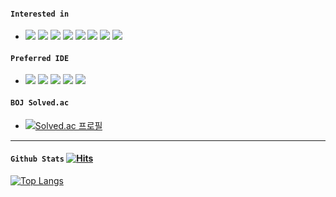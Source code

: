<!-- |`Once I've Used`|
|-----|
|<img src = "https://img.shields.io/badge/C++-00599C?style=flat-square&logo=C++&logoColor=white"/></a> <img src = "https://img.shields.io/badge/C-A8B9CC?style=flat-square&logo=C&logoColor=white"/></a> <img src = "https://img.shields.io/badge/JAVA-007396?style=flat-square&logo=JAVA&logoColor=white"/></a> <img src = "https://img.shields.io/badge/Python-3766AB?style=flat-square&logo=Python&logoColor=white"/></a> <img src = "https://img.shields.io/badge/Javascript-F7DF1E?style=flat-square&logo=JavaScript&logoColor=white"/></a> <img src = "https://img.shields.io/badge/MySQL-4479A1?style=flat-square&logo=MySQL&logoColor=white"/></a> <img src = "https://img.shields.io/badge/PostgreSQL-4169E1?style=flat-square&logo=PostgreSQL&logoColor=white"/></a> <img src = "https://img.shields.io/badge/Django-092E20?style=flat-square&logo=Django&logoColor=white"/></a> <img src = "https://img.shields.io/badge/Android-3DDC84?style=flat-square&logo=Android&logoColor=white"/></a> <img src = "https://img.shields.io/badge/HTML-E34F26?style=flat-square&logo=HTML5&logoColor=white"/></a> <img src = "https://img.shields.io/badge/PHP-777BB4?style=flat-square&logo=PHP&logoColor=white"/></a> <img src = "https://img.shields.io/badge/Markdown-000000?style=flat-square&logo=Markdown&logoColor=white"/></a> <img src = "https://img.shields.io/badge/tensorflow-FF6F00?style=flat-square&logo=tensorflow&logoColor=white"/></a> <img src = "https://img.shields.io/badge/PyTorch-EE4C2C?style=flat-square&logo=PyTorch&logoColor=white"/></a> <img src = "https://img.shields.io/badge/Spring-6DB33F?style=flat-square&logo=Spring&logoColor=white"/></a> <img src = "https://img.shields.io/badge/Docker-2496ED?style=flat-square&logo=Docker&logoColor=white"/></a> <img src = "https://img.shields.io/badge/Vue.js-4FC08D?style=flat-square&logo=Vue.js&logoColor=white"/></a>| -->


#### `Interested in`
- <img src = "https://img.shields.io/badge/C++-00599C?style=flat-square&logo=C++&logoColor=white"/></a> <img src = "https://img.shields.io/badge/MySQL-4479A1?style=flat-square&logo=MySQL&logoColor=white"/></a> <img src = "https://img.shields.io/badge/JAVA-007396?style=flat-square&logo=JAVA&logoColor=white"/></a> <img src = "https://img.shields.io/badge/SpringBoot-6DB33F?style=flat-square&logo=SpringBoot&logoColor=white"/></a> <img src = "https://img.shields.io/badge/Vue.js-4FC08D?style=flat-square&logo=Vue.js&logoColor=white"/></a> <img src = "https://img.shields.io/badge/Jenkins-D24939?style=flat-square&logo=Jenkins&logoColor=white"/></a> <img src = "https://img.shields.io/badge/kubernetes-326CE5?style=flat-square&logo=kubernetes&logoColor=white"/></a> <img src = "https://img.shields.io/badge/Docker-2496ED?style=flat-square&logo=Docker&logoColor=white"/></a>

#### `Preferred IDE`
- <img src = "https://img.shields.io/badge/intelliJ IDEA-000000?style=flat-square&logo=intelliJ IDEA&logoColor=white"/></a> <img src = "https://img.shields.io/badge/WebStorm-000000?style=flat-square&logo=WebStorm&logoColor=white"/></a> <img src = "https://img.shields.io/badge/VisualStudio-5C2D91?style=flat-square&logo=Visual Studio&logoColor=white"/></a> <img src = "https://img.shields.io/badge/VSCode-007ACC?style=flat-square&logo=Visual Studio Code&logoColor=white"/></a>  <img src = "https://img.shields.io/badge/Eclipse-2C2255?style=flat-square&logo=Eclipse IDE&logoColor=white"/></a>

<!-- <img src = "https://img.shields.io/badge/AndroidStudio-3DDC84?style=flat-square&logo=Android Studio&logoColor=white"/></a> <img src = "https://img.shields.io/badge/Ubuntu-E95420?style=flat-square&logo=Ubuntu&logoColor=white"/></a> <img src = "https://img.shields.io/badge/Linux-FCC624?style=flat-square&logo=Linux&logoColor=white"/></a> <img src = "https://img.shields.io/badge/PyCharm-000000?style=flat-square&logo=PyCharm&logoColor=white"/></a> -->

#### `BOJ Solved.ac`
- [![Solved.ac 프로필](http://mazassumnida.wtf/api/mini/generate_badge?boj=johoon4687)](https://solved.ac/johoon4687)

<!---[![Solved.ac프로필](http://mazassumnida.wtf/api/v2/generate_badge?boj=johoon4687)](https://solved.ac/johoon4687)---> 
 
---

#### `Github Stats` [![Hits](https://hits.seeyoufarm.com/api/count/incr/badge.svg?url=https%3A%2F%2Fgithub.com%2Fjohoon-Choi&count_bg=%238CD0D3&title_bg=%23555555&icon=&icon_color=%23E7E7E7&title=visit&edge_flat=false)](https://hits.seeyoufarm.com)
[![Top Langs](https://github-readme-stats.vercel.app/api/top-langs/?username=johoon-Choi&layout=compact&theme=github_dark&langs_count=10&exclude_repo=2022-1_AI_Study)](https://github.com/anuraghazra/github-readme-stats)

<!-- [![Anurag's GitHub stats](https://github-readme-stats.vercel.app/api?username=johoon-Choi&theme=github_dark)](https://github.com/anuraghazra/github-readme-stats) -->
<!---
<img height="180em" src="https://github-readme-stats.vercel.app/api?username=johoon-Choi&count_private=true&show_icons=true&theme=react">
[![trophy](https://github-profile-trophy.vercel.app/?username=johoon-Choi&theme=onedark&column=8&row=2)](https://github.com/ryo-ma/github-profile-trophy)

johoon-Choi/johoon-Choi is a ✨ special ✨ repository because its `README.md` (this file) appears on your GitHub profile.
You can click the Preview link to take a look at your changes. 

가운데 정렬 : <div align="center">### 📌 OS</div>
![Anurag's GitHub stats](https://github-readme-stats.vercel.app/api?username=johoon-Choi&theme=react&show_icons=true&card_width=10px) [![Top Langs](https://github-readme-stats.vercel.app/api/top-langs/?username=johoon-Choi&layout=compact&theme=react&langs_count=6)](https://github.com/anuraghazra/github-readme-stats) 
--->  

<!---![header](https://capsule-render.vercel.app/api?type=waving&color=F0F0F0&height=130&section=header&text=johoon-Choi&fontAlignY=28&fontSize=30&fontColor=000000)
### 📌 Tech Stack--->
  
